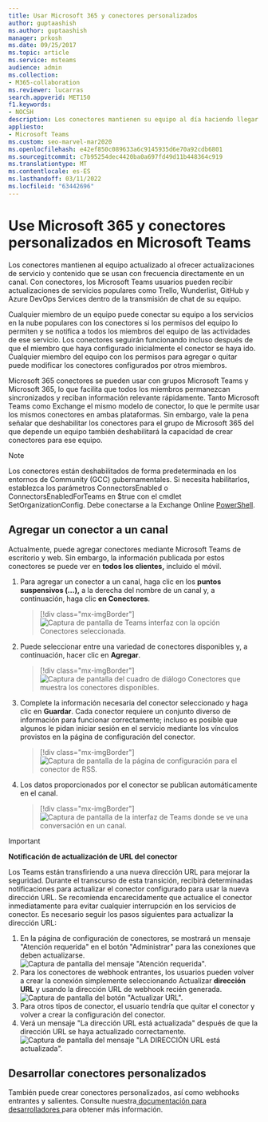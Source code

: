 ```yaml
---
title: Usar Microsoft 365 y conectores personalizados
author: guptaashish
ms.author: guptaashish
manager: prkosh
ms.date: 09/25/2017
ms.topic: article
ms.service: msteams
audience: admin
ms.collection:
- M365-collaboration
ms.reviewer: lucarras
search.appverid: MET150
f1.keywords:
- NOCSH
description: Los conectores mantienen su equipo al día haciendo llegar contenido y actualizaciones de servicios que se usan con frecuencia directamente en un canal.
appliesto:
- Microsoft Teams
ms.custom: seo-marvel-mar2020
ms.openlocfilehash: e42ef850c089633a6c9145935d6e70a92cdb6801
ms.sourcegitcommit: c7b95254dec4420ba0a697fd49d11b448364c919
ms.translationtype: MT
ms.contentlocale: es-ES
ms.lasthandoff: 03/11/2022
ms.locfileid: "63442696"
---
```

# <a name="use-microsoft-365-and-custom-connectors-in-microsoft-teams"></a>Use Microsoft 365 y conectores personalizados en Microsoft Teams

Los conectores mantienen al equipo actualizado al ofrecer actualizaciones de servicio y contenido que se usan con frecuencia directamente en un canal. Con conectores, los Microsoft Teams usuarios pueden recibir actualizaciones de servicios populares como Trello, Wunderlist, GitHub y Azure DevOps Services dentro de la transmisión de chat de su equipo.

Cualquier miembro de un equipo puede conectar su equipo a los servicios en la nube populares con los conectores si los permisos del equipo lo permiten y se notifica a todos los miembros del equipo de las actividades de ese servicio. Los conectores seguirán funcionando incluso después de que el miembro que haya configurado inicialmente el conector se haya ido. Cualquier miembro del equipo con los permisos para agregar o quitar puede modificar los conectores configurados por otros miembros.

Microsoft 365 conectores se pueden usar con grupos Microsoft Teams y Microsoft 365, lo que facilita que todos los miembros permanezcan sincronizados y reciban información relevante rápidamente. Tanto Microsoft Teams como Exchange el mismo modelo de conector, lo que le permite usar los mismos conectores en ambas plataformas. Sin embargo, vale la pena señalar que deshabilitar los conectores para el grupo de Microsoft 365 del que depende un equipo también deshabilitará la capacidad de crear conectores para ese equipo.

> [!NOTE]
> Los conectores están deshabilitados de forma predeterminada en los entornos de Community (GCC) gubernamentales. Si necesita habilitarlos, establezca los parámetros ConnectorsEnabled o ConnectorsEnabledForTeams en $true con el cmdlet SetOrganizationConfig. Debe conectarse a la Exchange Online [PowerShell](/powershell/exchange/connect-to-exchange-online-powershell?view=exchange-ps).

## <a name="add-a-connector-to-a-channel"></a>Agregar un conector a un canal

Actualmente, puede agregar conectores mediante Microsoft Teams de escritorio y web. Sin embargo, la información publicada por estos conectores se puede ver en **todos los clientes,** incluido el móvil.

1. Para agregar un conector a un canal, haga clic en los **puntos suspensivos (...),** a la derecha del nombre de un canal y, a continuación, haga clic **en Conectores**.

    > [!div class="mx-imgBorder"]
    > ![Captura de pantalla de Teams interfaz con la opción Conectores seleccionada.](media/Use_Office_365_and_custom_connectors_in_Microsoft_Teams_image1.png)

2. Puede seleccionar entre una variedad de conectores disponibles y, a continuación, hacer clic en **Agregar**.

    > [!div class="mx-imgBorder"]
    > ![Captura de pantalla del cuadro de diálogo Conectores que muestra los conectores disponibles.](media/Use_Office_365_and_custom_connectors_in_Microsoft_Teams_image2.png)

3. Complete la información necesaria del conector seleccionado y haga clic en **Guardar**. Cada conector requiere un conjunto diverso de información para funcionar correctamente; incluso es posible que algunos le pidan iniciar sesión en el servicio mediante los vínculos provistos en la página de configuración del conector.

    > [!div class="mx-imgBorder"]
    > ![Captura de pantalla de la página de configuración para el conector de RSS.](media/Use_Office_365_and_custom_connectors_in_Microsoft_Teams_image3.png)

4. Los datos proporcionados por el conector se publican automáticamente en el canal.

    > [!div class="mx-imgBorder"]
    > ![Captura de pantalla de la interfaz de Teams donde se ve una conversación en un canal.](media/Use_Office_365_and_custom_connectors_in_Microsoft_Teams_image4.png)

<!---Delete this section after customer migration to new Webhook URL is complete--->
> [!IMPORTANT]
> **Notificación de actualización de URL del conector**
>
> Los Teams están transfiriendo a una nueva dirección URL para mejorar la seguridad. Durante el transcurso de esta transición, recibirá determinadas notificaciones para actualizar el conector configurado para usar la nueva dirección URL. Se recomienda encarecidamente que actualice el conector inmediatamente para evitar cualquier interrupción en los servicios de conector. Es necesario seguir los pasos siguientes para actualizar la dirección URL:
>
> 1. En la página de configuración de conectores, se mostrará un mensaje "Atención requerida" en el botón "Administrar" para las conexiones que deben actualizarse.
> ![Captura de pantalla del mensaje "Atención requerida".](media/Teams_Attention_Required_message.png)
> 2. Para los conectores de webhook entrantes, los usuarios pueden volver a crear la conexión simplemente seleccionando Actualizar **dirección URL** y usando la dirección URL de webhook recién generada.
> ![Captura de pantalla del botón "Actualizar URL".](media/Teams_update_URL_button.png)
> 3. Para otros tipos de conector, el usuario tendría que quitar el conector y volver a crear la configuración del conector.
> 4. Verá un mensaje "La dirección URL está actualizada" después de que la dirección URL se haya actualizado correctamente.
> ![Captura de pantalla del mensaje "LA DIRECCIÓN URL está actualizada".](media/Teams_URL_up_to_date.png)

## <a name="develop-custom-connectors"></a>Desarrollar conectores personalizados

También puede crear conectores personalizados, así como webhooks entrantes y salientes. Consulte nuestra[ documentación para desarrolladores ](/microsoftteams/platform/webhooks-and-connectors/what-are-webhooks-and-connectors)para obtener más información.
